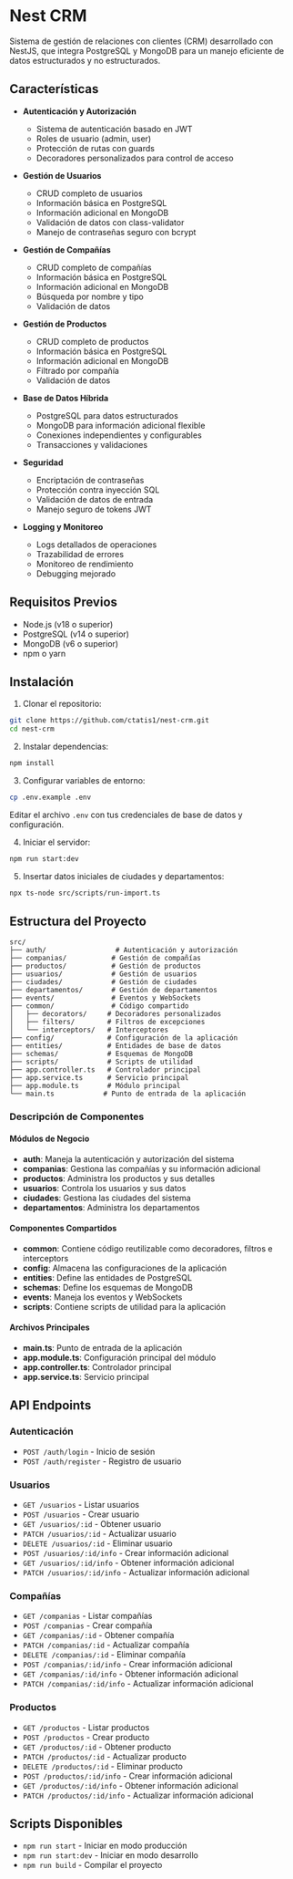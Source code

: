 # Nest CRM

Sistema de gestión de relaciones con clientes (CRM) desarrollado con NestJS, que integra PostgreSQL y MongoDB para un manejo eficiente de datos estructurados y no estructurados.

## Características

- **Autenticación y Autorización**
  - Sistema de autenticación basado en JWT
  - Roles de usuario (admin, user)
  - Protección de rutas con guards
  - Decoradores personalizados para control de acceso

- **Gestión de Usuarios**
  - CRUD completo de usuarios
  - Información básica en PostgreSQL
  - Información adicional en MongoDB
  - Validación de datos con class-validator
  - Manejo de contraseñas seguro con bcrypt

- **Gestión de Compañías**
  - CRUD completo de compañías
  - Información básica en PostgreSQL
  - Información adicional en MongoDB
  - Búsqueda por nombre y tipo
  - Validación de datos

- **Gestión de Productos**
  - CRUD completo de productos
  - Información básica en PostgreSQL
  - Información adicional en MongoDB
  - Filtrado por compañía
  - Validación de datos

- **Base de Datos Híbrida**
  - PostgreSQL para datos estructurados
  - MongoDB para información adicional flexible
  - Conexiones independientes y configurables
  - Transacciones y validaciones

- **Seguridad**
  - Encriptación de contraseñas
  - Protección contra inyección SQL
  - Validación de datos de entrada
  - Manejo seguro de tokens JWT

- **Logging y Monitoreo**
  - Logs detallados de operaciones
  - Trazabilidad de errores
  - Monitoreo de rendimiento
  - Debugging mejorado

## Requisitos Previos

- Node.js (v18 o superior)
- PostgreSQL (v14 o superior)
- MongoDB (v6 o superior)
- npm o yarn

## Instalación

1. Clonar el repositorio:
```bash
git clone https://github.com/ctatis1/nest-crm.git
cd nest-crm
```

2. Instalar dependencias:
```bash
npm install
```

3. Configurar variables de entorno:
```bash
cp .env.example .env
```
Editar el archivo `.env` con tus credenciales de base de datos y configuración.

4. Iniciar el servidor:
```bash
npm run start:dev
```

5. Insertar datos iniciales de ciudades y departamentos:
```bash
npx ts-node src/scripts/run-import.ts
```

## Estructura del Proyecto

```
src/
├── auth/                 # Autenticación y autorización
├── companias/           # Gestión de compañías
├── productos/           # Gestión de productos
├── usuarios/            # Gestión de usuarios
├── ciudades/            # Gestión de ciudades
├── departamentos/       # Gestión de departamentos
├── events/              # Eventos y WebSockets
├── common/              # Código compartido
│   ├── decorators/     # Decoradores personalizados
│   ├── filters/        # Filtros de excepciones
│   └── interceptors/   # Interceptores
├── config/             # Configuración de la aplicación
├── entities/           # Entidades de base de datos
├── schemas/            # Esquemas de MongoDB
├── scripts/            # Scripts de utilidad
├── app.controller.ts   # Controlador principal
├── app.service.ts      # Servicio principal
├── app.module.ts       # Módulo principal
└── main.ts            # Punto de entrada de la aplicación
```

### Descripción de Componentes

#### Módulos de Negocio
- **auth**: Maneja la autenticación y autorización del sistema
- **companias**: Gestiona las compañías y su información adicional
- **productos**: Administra los productos y sus detalles
- **usuarios**: Controla los usuarios y sus datos
- **ciudades**: Gestiona las ciudades del sistema
- **departamentos**: Administra los departamentos

#### Componentes Compartidos
- **common**: Contiene código reutilizable como decoradores, filtros e interceptors
- **config**: Almacena las configuraciones de la aplicación
- **entities**: Define las entidades de PostgreSQL
- **schemas**: Define los esquemas de MongoDB
- **events**: Maneja los eventos y WebSockets
- **scripts**: Contiene scripts de utilidad para la aplicación

#### Archivos Principales
- **main.ts**: Punto de entrada de la aplicación
- **app.module.ts**: Configuración principal del módulo
- **app.controller.ts**: Controlador principal
- **app.service.ts**: Servicio principal

## API Endpoints

### Autenticación
- `POST /auth/login` - Inicio de sesión
- `POST /auth/register` - Registro de usuario

### Usuarios
- `GET /usuarios` - Listar usuarios
- `POST /usuarios` - Crear usuario
- `GET /usuarios/:id` - Obtener usuario
- `PATCH /usuarios/:id` - Actualizar usuario
- `DELETE /usuarios/:id` - Eliminar usuario
- `POST /usuarios/:id/info` - Crear información adicional
- `GET /usuarios/:id/info` - Obtener información adicional
- `PATCH /usuarios/:id/info` - Actualizar información adicional

### Compañías
- `GET /companias` - Listar compañías
- `POST /companias` - Crear compañía
- `GET /companias/:id` - Obtener compañía
- `PATCH /companias/:id` - Actualizar compañía
- `DELETE /companias/:id` - Eliminar compañía
- `POST /companias/:id/info` - Crear información adicional
- `GET /companias/:id/info` - Obtener información adicional
- `PATCH /companias/:id/info` - Actualizar información adicional

### Productos
- `GET /productos` - Listar productos
- `POST /productos` - Crear producto
- `GET /productos/:id` - Obtener producto
- `PATCH /productos/:id` - Actualizar producto
- `DELETE /productos/:id` - Eliminar producto
- `POST /productos/:id/info` - Crear información adicional
- `GET /productos/:id/info` - Obtener información adicional
- `PATCH /productos/:id/info` - Actualizar información adicional

## Scripts Disponibles

- `npm run start` - Iniciar en modo producción
- `npm run start:dev` - Iniciar en modo desarrollo
- `npm run build` - Compilar el proyecto

